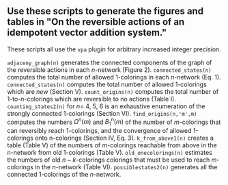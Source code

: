 ## Use these scripts to generate the figures and tables in "On the reversible actions of an idempotent vector addition system."

These scripts all use the `vpa` plugin for arbitrary increased integer precision.

`adjaceny_graph(n)` generates the connected components of the graph of the reversible actions in each $n$-network (Figure 2).
`connected_states(n)` computes the total number of allowed 1-colorings in each $n$-network (Eq. 1).
`connected_states(n)` computes the total number of allowed 1-colorings which are *new* (Section V).
`count_origins(n)` computes the total number of 1-to-$n$-colorings which are reversible to no actions (Table I).
`counting_states2(n)` for $n =\:4,\:5,\:6$ is an exhaustive enumeration of the strongly connected 1-colorings (Section VI).
`find_origins(n,'m',m)` computes the numbers $\Omega^n\left(m\right)$ and $B_1^n\left(m\right)$ of the number of $m$-colorings that can reversibly reach 1-colorings, and the convergence of allowed 1-colorings onto n-colorings (Section IV, Eq. 3).
`k_from_above1(n)` creates a table (Table V) of the numbers of m-colorings reachable from above in the n-network from old 1-colorings (Table V).
`old_onecolorings(n)` estimates the numbers of old $n-k$-colorings colorings that must be used to reach $m$-colorings in the $n$-network (Table VI).
`possiblestates2(n)` generates all the connected 1-colorings of the $n$-network.

